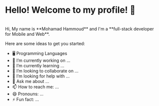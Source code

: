 # Hello! Welcome to my profile! 👋
<br>
Hi, My name is **Mohamad Hammoud** and I'm a **full-stack developer for Mobile and Web**.

<!--
**mkhammoud/mkhammoud** is a ✨ _special_ ✨ repository because its `README.md` (this file) appears on your GitHub profile.
-->
Here are some ideas to get you started:
- 🖥️ Programming Languages
- 🔭 I’m currently working on ...
- 🌱 I’m currently learning ...
- 👯 I’m looking to collaborate on ...
- 🤔 I’m looking for help with ...
- 💬 Ask me about ...
- 📫 How to reach me: ...
- 😄 Pronouns: ...
- ⚡ Fun fact: ...

